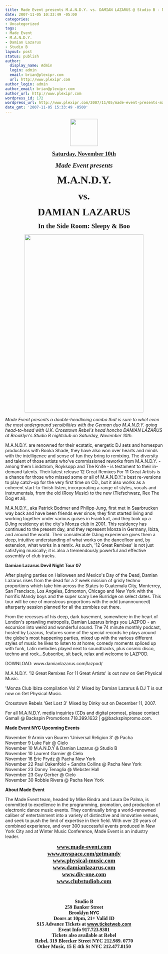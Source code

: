 ```yaml
---
title: Made Event presents M.A.N.D.Y. vs. DAMIAN LAZARUS @ Studio B - November 10th
date: 2007-11-05 10:33:49 -05:00
categories:
- Uncategorized
tags:
- Made Event
- M.A.N.D.Y.
- Damian Lazarus
- Studio B
layout: post
status: publish
author:
  display_name: Admin
  login: admin
  email: brian@plexipr.com
  url: http://www.plexipr.com
author_login: admin
author_email: brian@plexipr.com
author_url: http://www.plexipr.com
wordpress_id: 172
wordpress_url: http://www.plexipr.com/2007/11/05/made-event-presents-mandy-vs-damian-lazarus-studio-b-november-10th/
date_gmt: '2007-11-05 15:33:49 -0500'
---
```


<p style="text-align: center" align="center"><img src="http://www.madeevent.com/images/made_logo.gif" height="87" width="88" /></p>
<p style="text-align: center" align="center"><strong><u><font face="Times New Roman" size="4"><span style="font-size: 14pt; font-weight: bold">Saturday, November 10th</span></font></u></strong></p>
<p style="text-align: center" align="center"><strong><em><font face="Times New Roman" size="5"><span style="font-size: 16pt; font-weight: bold; font-style: italic">Made Event presents</span></font></em></strong></p>
<p style="text-align: center" align="center"><strong><font face="Times New Roman" size="6"><span style="font-size: 26pt; font-weight: bold">M.A.N.D.Y.</span></font></strong></p>
<p align="center"><strong><font face="Times New Roman" size="6">vs.</font></strong></p>
<p align="center"><strong><font face="Times New Roman" size="6">DAMIAN LAZARUS</font></strong></p>
<p style="text-align: center" align="center"><strong><font face="Times New Roman" size="5"><span style="font-size: 16pt; font-weight: bold">In the Side Room: Sleepy &amp; Boo</span></font></strong></p>
<p style="text-align: center" align="center"><strong><font face="Times New Roman" size="5"><span style="font-size: 16pt; font-weight: bold"> </span></font></strong></p>
<p style="text-align: center" align="center"><img src="http://www.madeevent.com/images/full/111007_left.jpg" height="570" width="380" /></p>
<p><em>Made Event presents a double-headlining combo that is sure to whet even the most underground sensibilities with the German duo M.A.N.D.Y. going head-to-head with U.K. Crosstown Rebel's head honcho DAMIAN LAZARUS at Brooklyn's Studio B nightclub on Saturday, November 10th.</em></p>
<p>M.A.N.D.Y. are renowned for their ecstatic, energetic DJ sets and homespun productions with Booka Shade, they have also won over hearts and minds with the intelligence and sense of fun they bring to remixing. The diversity and talent of those artists who've commissioned reworks from M.A.N.D.Y. - among them Lindstrom, Royksopp and The Knife - is testament to their in-demand talents.  Their latest release 12 Great Remixes For 11 Great Artists is a chance for those who missed some or all of M.A.N.D.Y.'s best re-versions to play catch-up for the very first time on CD., but it also works as a coherent start-to-finish listen, incorporating a range of styles, vocals and instrumentals, from the old (Roxy Music) to the new (Tiefschwarz, Rex The Dog et al).</p>
<p>M.A.N.D.Y., aka Patrick Bodmer and Philipp Jung, first met in Saarbrucken way back and have been friends ever since; they first started living and working together under various guises in Frankfurt, and they took up a DJing residency at the city's Monza club in 2001. This residency has continued to the present day, and they represent Monza in Germany, Ibiza, and around the world. Their considerable DJing experience gives them a deep, intuitive understanding of what works on the dancefloor and, by extension, what works in a remix. As such, '12 Great Remixes' is not just satisfying musically; it is also a tremendously powerful and effective assembly of club tracks.</p>
<p><strong>Damian Lazarus Devil Night Tour 07</strong></p>
<p>After playing parties on Halloween and Mexico's Day of the Dead, Damian Lazarus rises from the dead for a 2 week mission of grisly techno proportions which take him across the States to Guatemala City, Monterrey, San Francisco, Los Angeles, Edmonton, Chicago and New York with the horrific Mandy boys and the super scary Lee Burridge on select dates. This tour will be one of monstrous proportions with the odd (unannounced) afterparty session planned for all the zombies out there.</p>
<p>From the recesses of his deep, dark basement, somewhere in the heart of London's sprawling metropolis, Damian Lazarus brings you LAZPOD - an excursion into weird and wonderful sound. The 74 minute monthly podcast, hosted by Lazarus, features some of the special records he plays around the globe's most happening parties, mixed up with the various different styles of music he likes to listen to at home; comedy moments spliced up with funk, Latin melodies played next to soundtracks, plus cosmic disco, techno and rock...Subscribe, sit back, relax and welcome to LAZPOD.</p>
<p>DOWNLOAD: www.damianlazarus.com/lazpod/</p>
<p>M.A.N.D.Y. ‘12 Great Remixes For 11 Great Artists' is out now on Get Physical Music.</p>
<p>'Monza Club Ibiza compilation  Vol 2' Mixed by Damian Lazarus &amp; DJ T is out now on Get Physical Music.</p>
<p>Crosstown Rebels ‘Get Lost 3' Mixed by Dinky out on December 11, 2007.</p>
<p>For all M.A.N.D.Y. media inquiries (CDs and digital promos), please contact Gamall @ Backspin Promotions 718.399.1632 | g@backspinpromo.com.</p>
<p><strong> Made Event NYC Upcoming Events</strong></p>
<p>November 9    Armin van Buuren ‘Universal Religion 3' @ Pacha<br />
November 9   Luke Fair @ Cielo<br />
November 10  M.A.N.D.Y &amp; Damian Lazarus @ Studio B<br />
November 10  Laurent Garnier @ Cielo<br />
November 16  Eric Prydz @ Pacha New York<br />
November 22  Paul Oakenfold + Sandra Collins @ Pacha New York<br />
November 23 Danny Tenaglia @ Webster Hall<br />
November 23 Guy Gerber @ Cielo<br />
November 30 Robbie Rivera @ Pacha New York</p>
<p><strong>About Made Event</strong></p>
<p>The Made Event team, headed by Mike Bindra and Laura De Palma, is committed to excellence in the programming, promotion, and production of electronic dance music events. They continually bring a world-renowned caliber of entertainment into a variety of distinctive and innovative venues, and seek to push the limit of expertise in their field. With over 20 years of combined experience, and over 300 successful events produced in New York City and at Winter Music Conference, Made Event is an industry leader.</p>
<p><font face="Times New Roman" size="3"><span style="font-size: 12pt"> </span></font></p>
<p style="text-align: center" align="center"><font face="Times New Roman" size="3"><span style="font-size: 12pt"><a href="http://www.made-event.com/" target="_blank"><strong><font size="4"><span style="font-size: 14pt; font-weight: bold">www.made-event.com</span></font></strong></a></span></font><strong><font size="4"><span style="font-size: 14pt; font-weight: bold"></span></font></strong><br />
<font face="Times New Roman" size="3"><span style="font-size: 12pt"><a href="http://www.myspace.com/getmandy" target="_blank"><strong><font size="4"><span style="font-size: 14pt; font-weight: bold">www.myspace.com/getmandy</span></font></strong></a></span></font><strong><font size="4"><span style="font-size: 14pt; font-weight: bold"></span></font></strong><br />
<font face="Times New Roman" size="3"><span style="font-size: 12pt"><a href="http://www.physical-music.com/" target="_blank"><strong><font size="4"><span style="font-size: 14pt; font-weight: bold">www.physical-music.com</span></font></strong></a></span></font><strong><font size="4"><span style="font-size: 14pt; font-weight: bold"> </span></font></strong><span><font color="black"><span style="color: windowtext; text-decoration: none"></span></font></span><br />
<font face="Times New Roman" size="3"><span style="font-size: 12pt"><a href="http://www.damianlazarus.com/" target="_blank"><strong><font size="4"><span style="font-size: 14pt; font-weight: bold">www.damianlazarus.com</span></font></strong></a></span></font><strong><font size="4"><span style="font-size: 14pt; font-weight: bold"></span></font></strong><br />
<font face="Times New Roman" size="3"><span style="font-size: 12pt"><a href="http://www.div-one.com/" target="_blank"><strong><font size="4"><span style="font-size: 14pt; font-weight: bold">www.div-one.com</span></font></strong></a></span></font><strong><font size="4"><span style="font-size: 14pt; font-weight: bold"></span></font></strong><br />
<font face="Times New Roman" size="3"><span style="font-size: 12pt"><a href="http://www.clubstudiob.com/" target="_blank"><strong><font size="4"><span style="font-size: 14pt; font-weight: bold">www.clubstudiob.com</span></font></strong></a></span></font></p>
<p style="text-align: center" align="center">&nbsp;</p>
<p style="text-align: center" align="center"><strong><font face="Times New Roman" size="3"><span style="font-size: 12pt; font-weight: bold">Studio B<br />
259 Banker Street</span></font></strong><strong><span style="font-weight: bold"></span><br />
<font face="Times New Roman" size="3"><span style="font-size: 12pt; font-weight: bold">Brooklyn</span></font></strong><strong><span style="font-weight: bold"> NYC</span><br />
<font face="Times New Roman" size="3"><span style="font-size: 12pt; font-weight: bold">Doors at 10pm, 21+ Valid ID<br />
$15 Advance Tickets at </span></font></strong><a href="http://www.ticketweb.com/" target="_blank"><strong><span style="font-weight: bold">www.ticketweb.com</span></strong></a><strong><span style="font-weight: bold"></span><br />
<font face="Times New Roman" size="3"><span style="font-size: 12pt; font-weight: bold">Event Info 917.723.9381<br />
Tickets also available at Rebel<br />
Rebel, 319 Bleecker Street NYC 212.989. 0770<br />
Other Music, 15 E 4th St NYC 212.477.8150</span></font></strong></p>
